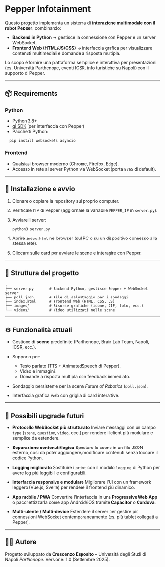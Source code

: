 # Pepper Infotainment

Questo progetto implementa un sistema di **interazione multimodale con il robot Pepper**, combinando:
- **Backend in Python** → gestisce la connessione con Pepper e un server WebSocket.
- **Frontend Web (HTML/JS/CSS)** → interfaccia grafica per visualizzare contenuti multimediali e domande a risposta multipla.

Lo scopo è fornire una piattaforma semplice e interattiva per presentazioni (es. Università Parthenope, eventi ICSR, info turistiche su Napoli) con il supporto di Pepper.

---

## 📦 Requirements

### Python
- Python 3.8+  
- [qi SDK](http://doc.aldebaran.com/2-5/dev/python/index.html) (per interfaccia con Pepper)  
- Pacchetti Python:
```bash
  pip install websockets asyncio
````

### Frontend

* Qualsiasi browser moderno (Chrome, Firefox, Edge).
* Accesso in rete al server Python via WebSocket (porta `8765` di default).

---

## 🚀 Installazione e avvio

1. Clonare o copiare la repository sul proprio computer.
2. Verificare l’IP di Pepper (aggiornare la variabile `PEPPER_IP` in `server.py`).
3. Avviare il server:

   ```bash
   python3 server.py
   ```
4. Aprire `index.html` nel browser (sul PC o su un dispositivo connesso alla stessa rete).
5. Cliccare sulle card per avviare le scene e interagire con Pepper.

---

## 📂 Struttura del progetto

```
.
├── server.py       # Backend Python, gestisce Pepper + WebSocket server
├── poll.json       # File di salvataggio per i sondaggi
├── index.html      # Frontend Web (HTML, CSS, JS)
├── images/         # Risorse grafiche (icone, GIF, foto, ecc.)
└── videos/         # Video utilizzati nelle scene
```

---

## ⚙️ Funzionalità attuali

* Gestione di **scene** predefinite (Parthenope, Brain Lab Team, Napoli, ICSR, ecc.).
* Supporto per:

  * Testo parlato (TTS + AnimatedSpeech di Pepper).
  * Video e immagini.
  * Domande a risposta multipla con feedback immediato.
* Sondaggio persistente per la scena *Future of Robotics* (`poll.json`).
* Interfaccia grafica web con griglia di card interattive.

---

## 🔮 Possibili upgrade futuri

* **Protocollo WebSocket più strutturato**
  Inviare messaggi con un campo `type` (`scene`, `question`, `video`, ecc.) per rendere il client più modulare e semplice da estendere.

* **Separazione contenuti/logica**
  Spostare le scene in un file JSON esterno, così da poter aggiungere/modificare contenuti senza toccare il codice Python.

* **Logging migliorato**
  Sostituire i `print` con il modulo `logging` di Python per avere log più leggibili e configurabili.

* **Interfaccia responsive e modulare**
  Migliorare l’UI con un framework leggero (Vue.js, Svelte) per rendere il frontend più dinamico.

* **App mobile / PWA**
  Convertire l’interfaccia in una **Progressive Web App** o pacchettizzarla come app Android/iOS tramite **Capacitor** o **Cordova**.

* **Multi-utente / Multi-device**
  Estendere il server per gestire più connessioni WebSocket contemporaneamente (es. più tablet collegati a Pepper).

---

## 👨‍💻 Autore

Progetto sviluppato da **Crescenzo Esposito** – Università degli Studi di Napoli *Parthenope*.
Versione: 1.0 (Settembre 2025).

```

